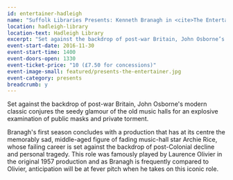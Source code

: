 ```yaml
---
id: entertainer-hadleigh
name: "Suffolk Libraries Presents: Kenneth Branagh in <cite>The Entertainer</cite>"
location: hadleigh-library
location-text: Hadleigh Library
excerpt: "Set against the backdrop of post-war Britain, John Osborne’s modern classic conjures the seedy glamour of the old music halls for an explosive examination of public masks and private torment.  Rob Ashford directs Kenneth Branagh as the unforgettable Archie Rice."
event-start-date: 2016-11-30
event-start-time: 1400
event-doors-open: 1330
event-ticket-price: "10 (£7.50 for concessions)"
event-image-small: featured/presents-the-entertainer.jpg
event-category: presents
breadcrumb: y
---
```


Set against the backdrop of post-war Britain, John Osborne's modern classic conjures the seedy glamour of the old music halls for an explosive examination of public masks and private torment.

Branagh's first season concludes with a production that has at its centre the memorably sad, middle-aged figure of fading music-hall star Archie Rice, whose failing career is set against the backdrop of post-Colonial decline and personal tragedy. This role was famously played by Laurence Olivier in the original 1957 production and as Branagh is frequently compared to Olivier, anticipation will be at fever pitch when he takes on this iconic role.
